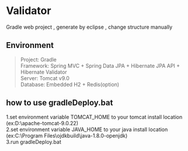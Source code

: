 # Validator
Gradle web project , generate by eclipse , change structure manually  
  
## Environment  
 > Project: Gradle  
 > Framework: Spring MVC + Spring Data JPA + Hibernate JPA API + Hibernate Validator  
 > Server: Tomcat v9.0  
 > Database: Embedded H2 + Redis(option)  

## how to use gradleDeploy.bat  
 1.set environment variable TOMCAT_HOME to your tomcat install location (ex:D:\apache-tomcat-9.0.22)  
 2.set environment variable JAVA_HOME to your java install location (ex:C:\Program Files\ojdkbuild\java-1.8.0-openjdk)  
 3.run gradleDeploy.bat
 
